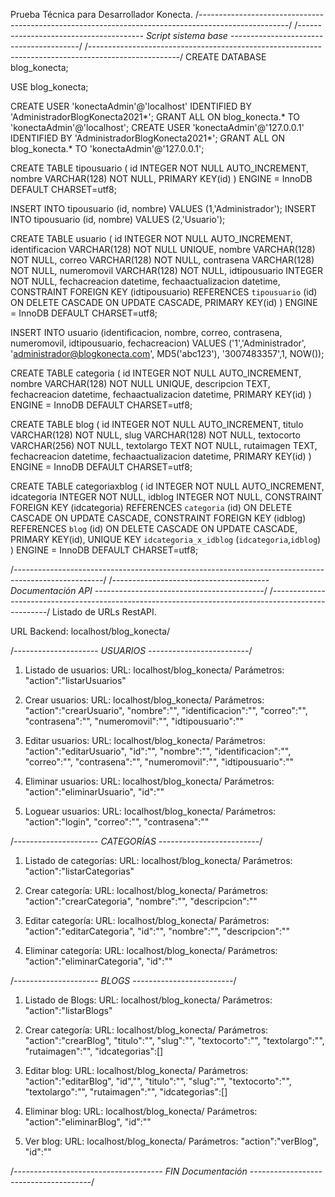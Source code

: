 Prueba Técnica para Desarrollador Konecta.
/*----------------------------------------------------------------------------------------------------*/
/*--------------------------------------- Script sistema base ----------------------------------------*/
/*----------------------------------------------------------------------------------------------------*/
CREATE DATABASE blog_konecta;

USE blog_konecta;

CREATE USER 'konectaAdmin'@'localhost' IDENTIFIED BY 'AdministradorBlogKonecta2021*';
GRANT ALL ON blog_konecta.* TO 'konectaAdmin'@'localhost';
CREATE USER 'konectaAdmin'@'127.0.0.1' IDENTIFIED BY 'AdministradorBlogKonecta2021*';
GRANT ALL ON blog_konecta.* TO 'konectaAdmin'@'127.0.0.1';

CREATE TABLE tipousuario (
  id INTEGER NOT NULL AUTO_INCREMENT,
  nombre VARCHAR(128) NOT NULL,
  PRIMARY KEY(id)
) ENGINE = InnoDB DEFAULT CHARSET=utf8;

INSERT INTO tipousuario (id, nombre) VALUES (1,'Administrador');
INSERT INTO tipousuario (id, nombre) VALUES (2,'Usuario');

CREATE TABLE usuario (
  id INTEGER NOT NULL AUTO_INCREMENT,
  identificacion VARCHAR(128) NOT NULL UNIQUE,
  nombre VARCHAR(128) NOT NULL,
  correo VARCHAR(128) NOT NULL,
  contrasena VARCHAR(128) NOT NULL,
  numeromovil VARCHAR(128) NOT NULL,
  idtipousuario INTEGER NOT NULL,
  fechacreacion datetime,
  fechaactualizacion datetime,
  CONSTRAINT FOREIGN KEY (idtipousuario) REFERENCES `tipousuario` (id)
      ON DELETE CASCADE ON UPDATE CASCADE,
  PRIMARY KEY(id)
) ENGINE = InnoDB DEFAULT CHARSET=utf8;

INSERT INTO usuario (identificacion, nombre, correo, contrasena, numeromovil, idtipousuario, fechacreacion) 
  VALUES ('1','Administrador', 'administrador@blogkonecta.com', MD5('abc123'), '3007483357',1, NOW());

CREATE TABLE categoria (
  id INTEGER NOT NULL AUTO_INCREMENT,
  nombre VARCHAR(128) NOT NULL UNIQUE,
  descripcion TEXT,
  fechacreacion datetime,
  fechaactualizacion datetime,
  PRIMARY KEY(id)
) ENGINE = InnoDB DEFAULT CHARSET=utf8;

CREATE TABLE blog (
  id INTEGER NOT NULL AUTO_INCREMENT,
  titulo VARCHAR(128) NOT NULL,
  slug VARCHAR(128) NOT NULL,
  textocorto VARCHAR(256) NOT NULL,
  textolargo TEXT NOT NULL,
  rutaimagen TEXT,
  fechacreacion datetime,
  fechaactualizacion datetime,
  PRIMARY KEY(id)
) ENGINE = InnoDB DEFAULT CHARSET=utf8;

CREATE TABLE categoriaxblog (
  id INTEGER NOT NULL AUTO_INCREMENT,
  idcategoria INTEGER NOT NULL,
  idblog INTEGER NOT NULL,
  CONSTRAINT FOREIGN KEY (idcategoria) REFERENCES `categoria` (id)
      ON DELETE CASCADE ON UPDATE CASCADE,
  CONSTRAINT FOREIGN KEY (idblog) REFERENCES `blog` (id)
      ON DELETE CASCADE ON UPDATE CASCADE,
  PRIMARY KEY(id),
  UNIQUE KEY `idcategoria_x_idblog` (`idcategoria`,`idblog`)
) ENGINE = InnoDB DEFAULT CHARSET=utf8;

/*----------------------------------------------------------------------------------------------------*/
/*--------------------------------------- Documentación API ------------------------------------------*/
/*----------------------------------------------------------------------------------------------------*/
Listado de URLs RestAPI.

URL Backend: localhost/blog_konecta/

/*--------------------- USUARIOS -------------------------*/
1) Listado de usuarios: 
  URL: localhost/blog_konecta/
  Parámetros: "action":"listarUsuarios"

2) Crear usuarios: 
  URL: localhost/blog_konecta/
  Parámetros: 
    "action":"crearUsuario",
    "nombre":"",
    "identificacion":"",
    "correo":"",
    "contrasena":"",
    "numeromovil":"",
    "idtipousuario":""

3) Editar usuarios: 
  URL: localhost/blog_konecta/
  Parámetros: 
    "action":"editarUsuario",
    "id":"",
    "nombre":"",
    "identificacion":"",
    "correo":"",
    "contrasena":"",
    "numeromovil":"",
    "idtipousuario":""

4) Eliminar usuarios: 
  URL: localhost/blog_konecta/
  Parámetros: 
    "action":"eliminarUsuario",
    "id":""

5) Loguear usuarios: 
  URL: localhost/blog_konecta/
  Parámetros: 
    "action":"login",
    "correo":"",
    "contrasena":""

/*--------------------- CATEGORÍAS -------------------------*/
1) Listado de categorías: 
  URL: localhost/blog_konecta/
  Parámetros: "action":"listarCategorias"

2) Crear categoría: 
  URL: localhost/blog_konecta/
  Parámetros: 
    "action":"crearCategoria",
    "nombre":"",
    "descripcion":""

3) Editar categoría: 
  URL: localhost/blog_konecta/
  Parámetros: 
    "action":"editarCategoria",
    "id":"",
    "nombre":"",
    "descripcion":""

4) Eliminar categoría: 
  URL: localhost/blog_konecta/
  Parámetros: 
    "action":"eliminarCategoria",
    "id":""

/*--------------------- BLOGS -------------------------*/
1) Listado de Blogs: 
  URL: localhost/blog_konecta/
  Parámetros: "action":"listarBlogs"

2) Crear categoría: 
  URL: localhost/blog_konecta/
  Parámetros: 
    "action":"crearBlog",
    "titulo":"",
    "slug":"",
    "textocorto":"",
    "textolargo":"",
    "rutaimagen":"",
    "idcategorias":[]

3) Editar blog: 
  URL: localhost/blog_konecta/
  Parámetros: 
    "action":"editarBlog",
    "id","",
    "titulo":"",
    "slug":"",
    "textocorto":"",
    "textolargo":"",
    "rutaimagen":"",
    "idcategorias":[]

4) Eliminar blog: 
  URL: localhost/blog_konecta/
  Parámetros: 
    "action":"eliminarBlog",
    "id":""

5) Ver blog: 
  URL: localhost/blog_konecta/
  Parámetros: 
    "action":"verBlog",
    "id":""

/*------------------------------------- FIN Documentación --------------------------------------*/